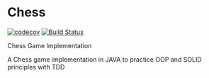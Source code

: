 # Chess
[![codecov](https://codecov.io/gh/prathamudeshmukh/chess/branch/master/graph/badge.svg)](https://codecov.io/gh/prathamudeshmukh/chess)
[![Build Status](https://travis-ci.org/prathamudeshmukh/chess.svg?branch=master)](https://travis-ci.org/prathamudeshmukh/chess)

Chess Game Implementation

A Chess game implementation in JAVA to practice OOP and SOLID principles with TDD
